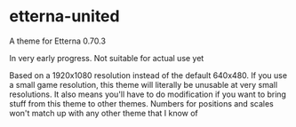 # etterna-united
 A theme for Etterna 0.70.3

 In very early progress. Not suitable for actual use yet

Based on a 1920x1080 resolution instead of the default 640x480. If you use a small game resolution, this theme will literally be unusable at very small resolutions. It also means you'll have to do modification if you want to bring stuff from this theme to other themes. Numbers for positions and scales won't match up with any other theme that I know of
